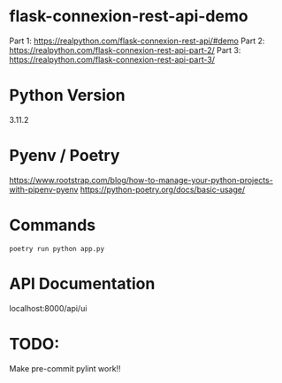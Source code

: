 # flask-connexion-rest-api-demo
Part 1: https://realpython.com/flask-connexion-rest-api/#demo
Part 2: https://realpython.com/flask-connexion-rest-api-part-2/
Part 3: https://realpython.com/flask-connexion-rest-api-part-3/


# Python Version
3.11.2

# Pyenv / Poetry
https://www.rootstrap.com/blog/how-to-manage-your-python-projects-with-pipenv-pyenv
https://python-poetry.org/docs/basic-usage/

# Commands
`poetry run python app.py`

# API Documentation
localhost:8000/api/ui

# TODO:
Make pre-commit pylint work!!